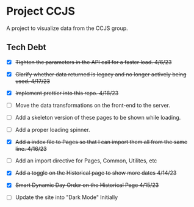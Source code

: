 # Project CCJS

A project to visualize data from the CCJS group.

## Tech Debt

- [x] ~~Tighten the parameters in the API call for a faster load. 4/6/23~~

- [x] ~~Clarify whether data returned is legacy and no longer actively being used. 4/17/23~~

- [x] ~~Implement prettier into this repo. 4/18/23~~

- [ ] Move the data transformations on the front-end to the server.

- [ ] Add a skeleton version of these pages to be shown while loading.

- [ ] Add a proper loading spinner.

- [x] ~~Add a index file to Pages so that I can import them all from the same line. 4/16/23~~

- [ ] Add an import directive for Pages, Common, Utilites, etc

- [x] ~~Add a toggle on the Historical page to show more dates 4/14/23~~

- [x] ~~Smart Dynamic Day Order on the Historical Page 4/15/23~~

- [ ] Update the site into "Dark Mode" Initially
